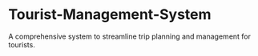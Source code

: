 # Tourist-Management-System
A comprehensive system to streamline trip planning and management for tourists.
